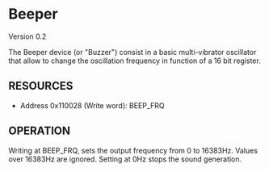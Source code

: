 Beeper
================================
Version 0.2

The Beeper device (or "Buzzer") consist in a basic multi-vibrator oscillator that allow to change the oscillation frequency in function of a 16 bit register.

RESOURCES
---------

- Address 0x110028 (Write word): BEEP_FRQ


OPERATION
---------

Writing at BEEP_FRQ, sets the output frequency from 0 to 16383Hz. Values over
16383Hz are ignored. Setting at 0Hz stops the sound generation.


